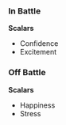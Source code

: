 ### In Battle
**Scalars**
- Confidence
- Excitement

### Off Battle 
**Scalars** 
- Happiness
- Stress